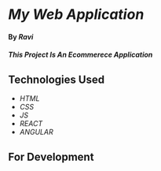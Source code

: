 # _My Web Application_

#### By _**Ravi**_

#### _This Project Is An Ecommerece Application_

## Technologies Used

* _HTML_
* _CSS_
* _JS_
* _REACT_
* _ANGULAR_

## For Development
